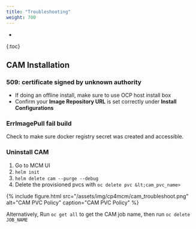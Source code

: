 ```yaml
---
title: "Troubleshooting"
weight: 700
---
```

- 
{:toc}

## CAM Installation

### 509: certificate signed by unknown authority

- If doing an offline install, make sure to use OCP host install box
- Confirm your **Image Repository URL** is set correctly under **Install Configurations**

### ErrImagePull fail build

Check to make sure docker registry secret was created and accessible.

### Uninstall CAM

1. Go to MCM UI
2. `helm init`
3. `helm delete cam --purge --debug`
4. Delete the provisioned pvcs with `oc delete pvc &lt;cam_pvc_name>`
   
{%
  include figure.html
  src="/assets/img/cp4mcm/cam_troubleshoot.png"
  alt="CAM PVC Policy"
  caption="CAM PVC Policy"
%}


Alternatively,
Run `oc get all` to get the CAM job name, then run `oc delete JOB_NAME`
